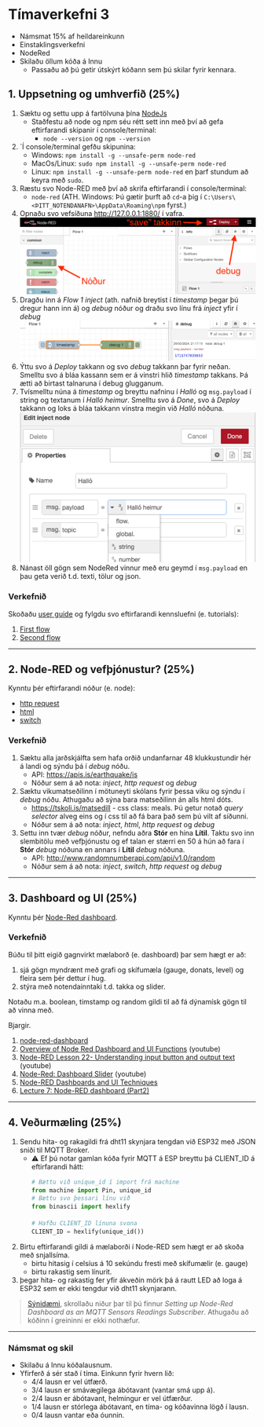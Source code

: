 # Tímaverkefni 3

- Námsmat 15% af heildareinkunn
- Einstaklingsverkefni
- NodeRed
- Skilaðu öllum kóða á Innu
  - Passaðu að þú getir útskýrt kóðann sem þú skilar fyrir kennara.
 
## 1. Uppsetning og umhverfið (25%)

1. Sæktu og settu upp á fartölvuna þína [NodeJs](https://nodejs.org/en)
   - Staðfestu að node og npm séu rétt sett inn með því að gefa eftirfarandi skipanir í console/terminal:
     - `node --version` og `npm --version`
1. ´Í console/terminal gefðu skipunina:
   - Windows: `npm install -g --unsafe-perm node-red`
   - MacOs/Linux: `sudo npm install -g --unsafe-perm node-red`
   - Linux: `npm install -g --unsafe-perm node-red` en þarf stundum að keyra með `sudo`.
1. Ræstu svo Node-RED með því að skrifa eftirfarandi í console/terminal:
   - `node-red` (ATH. Windows: Þú gætir þurft að `cd`-a þig í `C:\Users\<ÞITT_NOTENDANAFN>\AppData\Roaming\npm` fyrst.)
1. Opnaðu svo vefsíðuna http://127.0.0.1:1880/ í vafra.
      ![node_red kynning](https://raw.githubusercontent.com/VESM3/IOT/main/Myndir/node_red/node_red_01.png)
1. Dragðu inn á *Flow 1* *inject* (ath. nafnið breytist í *timestamp* þegar þú dregur hann inn á) og *debug* nóður og draðu svo línu frá *inject* yfir í *debug*
      ![node_red fyrstu nóðurnar](https://raw.githubusercontent.com/VESM3/IOT/main/Myndir/node_red/node_red_02.png)
1. Ýttu svo á *Deploy* takkann og svo *debug* takkann þar fyrir neðan. Smelltu svo á bláa kassann sem er á vinstri hlið *timestamp* takkans. Þá ætti að birtast talnaruna í debug glugganum.
1. Tvísmelltu núna á *timestamp* og breyttu nafninu í *Halló* og `msg.payload` í string og textanum í *Halló heimur*. Smelltu svo á *Done*, svo á *Deploy* takkann og loks á bláa takkann vinstra megin við *Halló* nóðuna.
      ![node_red breyta nóðu](https://raw.githubusercontent.com/VESM3/IOT/main/Myndir/node_red/node_red_03.png)
1. Nánast öll gögn sem NodeRed vinnur með eru geymd í `msg.payload` en þau geta verið t.d. texti, tölur og json.

### Verkefnið
Skoðaðu [user guide](https://nodered.org/docs/user-guide/) og fylgdu svo eftirfarandi kennsluefni (e. tutorials): 

1. [First flow](https://nodered.org/docs/tutorials/first-flow)
1. [Second flow](https://nodered.org/docs/tutorials/second-flow)

<!-- [myndbönd](https://www.youtube.com/watch?v=ksGeUD26Mw0&list=PLyNBB9VCLmo1hyO-4fIZ08gqFcXBkHy-6) -->

---

## 2. Node-RED og vefþjónustur? (25%)

Kynntu þér eftirfarandi nóður (e. node):
- [http request](https://stevesnoderedguide.com/node-red-http-request-node-beginners)
- [html](https://cookbook.nodered.org/http/simple-get-request)
- [switch](https://techexplorations.com/guides/esp32/node-red-esp32-project/node-red-switch/)

### Verkefnið
1. Sæktu alla jarðskjálfta sem hafa orðið undanfarnar 48 klukkustundir hér á landi og sýndu þá í *debug* nóðu. 
   - API: https://apis.is/earthquake/is
   - Nóður sem á að nota: *inject*, *http request* og *debug*
2. Sæktu vikumatseðilinn í mötuneyti skólans fyrir þessa viku og sýndu í *debug* nóðu. Athugaðu að sýna bara matseðilinn án alls html dóts.
   - https://tskoli.is/matsedill - css class: meals. Þú getur notað *query selector* alveg eins og í css til að fá bara það sem þú vilt af síðunni.
   - Nóður sem á að nota: *inject*, *html*, *http request* og *debug*
3. Settu inn tvær *debug* nóður, nefndu aðra **Stór** en hina **Lítil**. Taktu svo inn slembitölu með vefþjónustu og ef talan er stærri en 50 á hún að fara í **Stór** *debug* nóðuna en annars í **Lítil** *debug* nóðuna.
   - API: http://www.randomnumberapi.com/api/v1.0/random
   - Nóður sem á að nota: *inject*, *switch*, *http request* og *debug*

---

## 3. Dashboard og UI (25%)

Kynntu þér [Node-Red dashboard](https://randomnerdtutorials.com/getting-started-node-red-dashboard/).

### Verkefnið
Búðu til þitt eigið gagnvirkt mælaborð (e. dashboard) þar sem hægt er að:

1. sjá gögn myndrænt með grafi og skífumæla (gauge, donats, level) og fleira sem þér dettur í hug.
2. stýra með notendainntaki t.d. takka og slider.

Notaðu m.a. boolean, timstamp og random gildi til að fá dýnamísk gögn til að vinna með.

Bjargir.
1. [node-red-dashboard](https://flows.nodered.org/node/node-red-dashboard)
1. [Overview of Node Red Dashboard and UI Functions](https://www.youtube.com/playlist?list=PLEeDHEouVnqThv3hgKM__7e_JRTL7D99a) (youtube)
1. [Node-RED Lesson 22- Understanding input button and output text](https://www.youtube.com/watch?v=QfC2N-nfT-U) (youtube)
1. [Node-Red: Dashboard Slider](https://www.youtube.com/watch?v=QlHO3aUdSJA) (youtube)
1. [Node-RED Dashboards and UI Techniques](https://github.com/pmmistry/Node-RED-Series/blob/master/Labs/lab_2.md)
1. [Lecture 7: Node-RED dashboard (Part2)](https://noderedguide.com/lecture-7-node-red-dashboard-part2/)

---

## 4. Veðurmæling (25%)

1. Sendu hita- og rakagildi frá dht11 skynjara tengdan við ESP32 með JSON sniði til MQTT Broker.
   -  :warning: Ef þú notar gamlan kóða fyrir MQTT á ESP breyttu þá CLIENT_ID á eftirfarandi hátt:
      ```python
      # Bættu við unique_id í import frá machine
      from machine import Pin, unique_id
      # Bættu svo þessari línu við
      from binascii import hexlify
      
      # Hafðu CLIENT_ID línuna svona
      CLIENT_ID = hexlify(unique_id())
      ```
2. Birtu eftirfarandi gildi á mælaborði í Node-RED sem hægt er að skoða með snjallsíma.
   - birtu hitasig í celsíus á 10 sekúndu fresti með skífumælir (e. gauge)
   - birtu rakastig sem línurit.
3.  þegar hita- og rakastig fer yfir ákveðin mörk þá á rautt LED að loga á ESP32 sem er ekki tengdur við dht11 skynjarann. 
  
> [Sýnidæmi](https://microcontrollerslab.com/micropython-esp32-mqtt-publish-multiple-sensor-readings-node-red/), skrollaðu niður þar til þú finnur *Setting up Node-Red Dashboard as an MQTT Sensors Readings Subscriber*. Athugaðu að kóðinn í greininni er ekki nothæfur.

---

### Námsmat og skil

- Skilaðu á Innu kóðalausnum.
- Yfirferð á sér stað í tíma. Einkunn fyrir hvern lið: 
    - 4/4 lausn er vel útfærð.
    - 3/4 lausn er smávægilega ábótavant (vantar smá upp á).
    - 2/4 lausn er ábótavant, helmingur er vel útfærður.
    - 1/4 lausn er stórlega ábótavant, en tíma- og kóðavinna lögð í lausn.
    - 0/4 lausn vantar eða óunnin.
